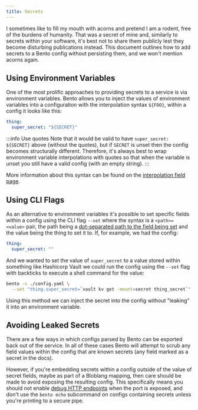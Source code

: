 ```yaml
---
title: Secrets
---
```


I sometimes like to fill my mouth with acorns and pretend I am a rodent, free of the burdens of humanity. That was a secret of mine and, similarly to secrets within your software, it's best not to share them publicly lest they become disturbing publications instead. This document outlines how to add secrets to a Bento config without persisting them, and we won't mention acorns again.

## Using Environment Variables

One of the most prolific approaches to providing secrets to a service is via environment variables. Bento allows you to inject the values of environment variables into a configuration with the interpolation syntax `${FOO}`, within a config it looks like this:

```yml
thing:
  super_secret: "${SECRET}"
```

:::info Use quotes
Note that it would be valid to have `super_secret: ${SECRET}` above (without the quotes), but if `SECRET` is unset then the config becomes structurally different. Therefore, it's always best to wrap environment variable interpolations with quotes so that when the variable is unset you still have a valid config (with an empty string).
:::

More information about this syntax can be found on the [interpolation field page][interpolation].

## Using CLI Flags

As an alternative to environment variables it's possible to set specific fields within a config using the CLI flag `--set` where the syntax is a `<path>=<value>` pair, the path being a [dot-separated path to the field being set][field_paths] and the value being the thing to set it to. If, for example, we had the config:

```yml
thing:
  super_secret: ""
```

And we wanted to set the value of `super_secret` to a value stored within something like Hashicorp Vault we could run the config using the `--set` flag with backticks to execute a shell command for the value:

```sh
bento -c ./config.yaml \
  --set "thing.super_secret=`vault kv get -mount=secret thing_secret`"
```

Using this method we can inject the secret into the config without "leaking" it into an environment variable.

## Avoiding Leaked Secrets

There are a few ways in which configs parsed by Bento can be exported back out of the service. In all of these cases Bento will attempt to scrub any field values within the config that are known secrets (any field marked as a secret in the docs).

However, if you're embedding secrets within a config outside of the value of secret fields, maybe as part of a Bloblang mapping, then care should be made to avoid exposing the resulting config. This specifically means you should not enable [debug HTTP endpoints][http.debug] when the port is exposed, and don't use the `bento echo` subcommand on configs containing secrets unless you're printing to a secure pipe.

[interpolation]: /docs/configuration/interpolation
[field_paths]: /docs/configuration/field_paths
[http.debug]: /docs/components/http/about#debug-endpoints

